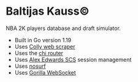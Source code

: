# Baltijas Kauss©

NBA 2K players database and draft simulator.

- Built in Go version 1.19
- Uses [Colly web scraper](https://github.com/gocolly/colly)
- Uses the [chi router](https://github.com/go-chi/chi)
- Uses [Alex Edwards SCS](https://github.com/alexedwards/scs) session management
- Uses [nosurf](https://github.com/justinas/nosurf)
- Uses [Gorilla WebSocket](https://github.com/gorilla/websocket)